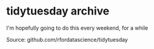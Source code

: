 # tidytuesday archive

I'm hopefully going to do this every weekend, for a while

Source: github.com/rfordatascience/tidytuesday
